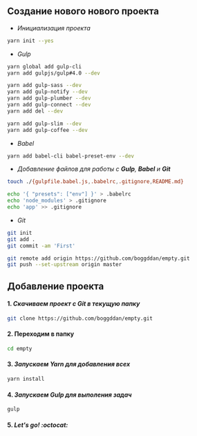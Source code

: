 ﻿## Создание нового нового проекта


* *Инициализация проекта*
```bash
yarn init --yes
```

* *Gulp*
```bash
yarn global add gulp-cli
yarn add gulpjs/gulp#4.0 --dev

yarn add gulp-sass --dev
yarn add gulp-notify --dev
yarn add gulp-plumber --dev
yarn add gulp-connect --dev
yarn add del --dev

yarn add gulp-slim --dev
yarn add gulp-coffee --dev
```

* *Babel*
```bash
yarn add babel-cli babel-preset-env --dev
```

* *Добавление файлов для работы с **Gulp**, **Babel** и **Git***
```bash
touch ./{gulpfile.babel.js,.babelrc,.gitignore,README.md}

echo '{ "presets": ["env"] }' > .babelrc
echo 'node_modules' > .gitignore
echo 'app' >> .gitignore
```

* *Git*
```bash
git init
git add .
git commit -am 'First'

git remote add origin https://github.com/boggddan/empty.git
git push --set-upstream origin master
```

## Добавление проекта

#### 1. *Скачиваем проект с **Git** в текущую папку*
```bash
git clone https://github.com/boggddan/empty.git
```

#### 2. Переходим в папку
```bash
cd empty
```

#### 3. *Запускаем **Yarn** для добавления всех*
```bash
yarn install
```

#### 4. *Запускаем **Gulp** для выполения задач*
```bash
gulp
```

#### 5. *Let's go! :octocat:*